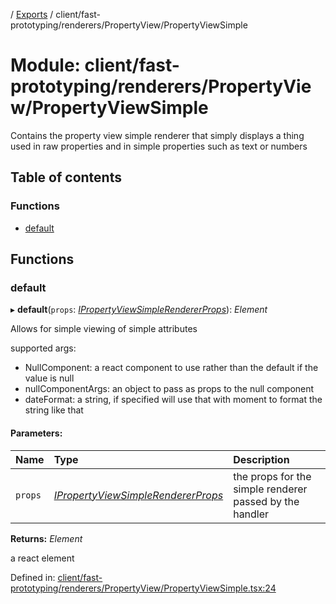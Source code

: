 [](../README.md) / [Exports](../modules.md) / client/fast-prototyping/renderers/PropertyView/PropertyViewSimple

# Module: client/fast-prototyping/renderers/PropertyView/PropertyViewSimple

Contains the property view simple renderer that simply displays a thing
used in raw properties and in simple properties such as text or numbers

## Table of contents

### Functions

- [default](client_fast_prototyping_renderers_propertyview_propertyviewsimple.md#default)

## Functions

### default

▸ **default**(`props`: [*IPropertyViewSimpleRendererProps*](../interfaces/client_internal_components_propertyview_propertyviewsimple.ipropertyviewsimplerendererprops.md)): *Element*

Allows for simple viewing of simple attributes

supported args:
- NullComponent: a react component to use rather than the default if the value is null
- nullComponentArgs: an object to pass as props to the null component
- dateFormat: a string, if specified will use that with moment to format the string like that

#### Parameters:

Name | Type | Description |
:------ | :------ | :------ |
`props` | [*IPropertyViewSimpleRendererProps*](../interfaces/client_internal_components_propertyview_propertyviewsimple.ipropertyviewsimplerendererprops.md) | the props for the simple renderer passed by the handler   |

**Returns:** *Element*

a react element

Defined in: [client/fast-prototyping/renderers/PropertyView/PropertyViewSimple.tsx:24](https://github.com/onzag/itemize/blob/3efa2a4a/client/fast-prototyping/renderers/PropertyView/PropertyViewSimple.tsx#L24)
